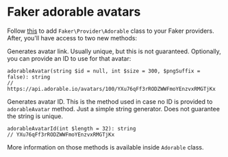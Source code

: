 # Faker adorable avatars

Follow [this](https://github.com/fzaninotto/Faker#faker-internals-understanding-providers) to add `Faker\Provider\Adorable` class
to your Faker providers. After, you'll have access to two new methods:

Generates avatar link. Usually unique, but this is not guaranteed. Optionally, you can provide an ID to use for that
avatar:
```
adorableAvatar(string $id = null, int $size = 300, $pngSuffix = false): string 
// https://api.adorable.io/avatars/100/YXu76qFf3rRODZWWFmoYEnzvxRMGTjKx
```

Generates avatar ID. This is the method used in case no ID is provided to `adorableAvatar` method. Just a simple string
generator. Does not guarantee the string is unique.
```
adorableAvatarId(int $length = 32): string
// YXu76qFf3rRODZWWFmoYEnzvxRMGTjKx
```

More information on those methods is available inside `Adorable` class.
